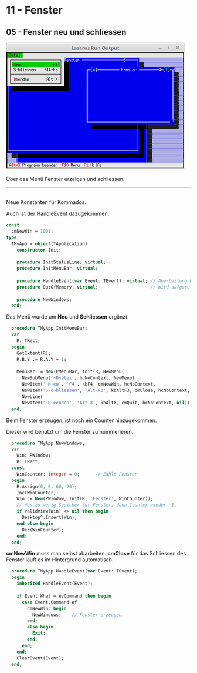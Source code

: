 # 11 - Fenster
## 05 - Fenster neu und schliessen

<img src="image.png" alt="Selfhtml"><br><br>
Über das Menü Fenster erzeigen und schliessen.

<hr><br>
Neue Konstanten für Kommados.

Auch ist der HandleEvent dazugekommen.


```pascal
const
  cmNewWin = 1001;
type
  TMyApp = object(TApplication)
    constructor Init;

    procedure InitStatusLine; virtual;
    procedure InitMenuBar; virtual;

    procedure HandleEvent(var Event: TEvent); virtual; // Abarbeitung Kommandos
    procedure OutOfMemory; virtual;                    // Wird aufgerufen, wen Speicher überläuft.

    procedure NewWindows;
  end;
```

Das Menü wurde um <b>Neu</b> und <b>Schliessen</b> ergänzt.


```pascal
  procedure TMyApp.InitMenuBar;
  var
    R: TRect;
  begin
    GetExtent(R);
    R.B.Y := R.A.Y + 1;

    MenuBar := New(PMenuBar, Init(R, NewMenu(
      NewSubMenu('~D~atei', hcNoContext, NewMenu(
      NewItem('~N~eu', 'F4', kbF4, cmNewWin, hcNoContext,
      NewItem('S~c~hliessen', 'Alt-F3', kbAltF3, cmClose, hcNoContext,
      NewLine(
      NewItem('~B~eenden', 'Alt-X', kbAltX, cmQuit, hcNoContext, nil))))), nil))));
  end;
```

Beim Fenster erzeugen, ist noch ein Counter hinzugekommen.

Dieser wird benutzt um die Fenster zu nummerieren.


```pascal
  procedure TMyApp.NewWindows;
  var
    Win: PWindow;
    R: TRect;
  const
    WinCounter: integer = 0;      // Zählt Fenster
  begin
    R.Assign(0, 0, 60, 20);
    Inc(WinCounter);
    Win := New(PWindow, Init(R, 'Fenster', WinCounter));
    // Wen zu wenig Speicher für Fenster, dann Counter wieder -1.
    if ValidView(Win) <> nil then begin
      Desktop^.Insert(Win);
    end else begin
      Dec(WinCounter);
    end;
  end;
```

<b>cmNewWin</b> muss man selbst abarbeiten. <b>cmClose</b> für das Schliessen des Fenster läuft es im Hintergrund automatisch.


```pascal
  procedure TMyApp.HandleEvent(var Event: TEvent);
  begin
    inherited HandleEvent(Event);

    if Event.What = evCommand then begin
      case Event.Command of
        cmNewWin: begin
          NewWindows;    // Fenster erzeugen.
        end;
        else begin
          Exit;
        end;
      end;
    end;
    ClearEvent(Event);
  end;
```


